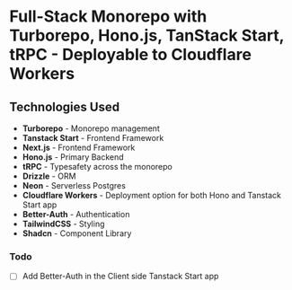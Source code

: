 # Full-Stack Monorepo with Turborepo, Hono.js, TanStack Start, tRPC - Deployable to Cloudflare Workers


## Technologies Used


- **Turborepo** - Monorepo management
- **Tanstack Start** - Frontend Framework
- **Next.js** - Frontend Framework
- **Hono.js** - Primary Backend
- **tRPC** - Typesafety across the monorepo
- **Drizzle** - ORM
- **Neon** - Serverless Postgres
- **Cloudflare Workers** - Deployment option for both Hono and Tanstack Start app
- **Better-Auth** - Authentication
- **TailwindCSS** - Styling
- **Shadcn** - Component Library


### Todo
- [ ] Add Better-Auth in the Client side Tanstack Start app

